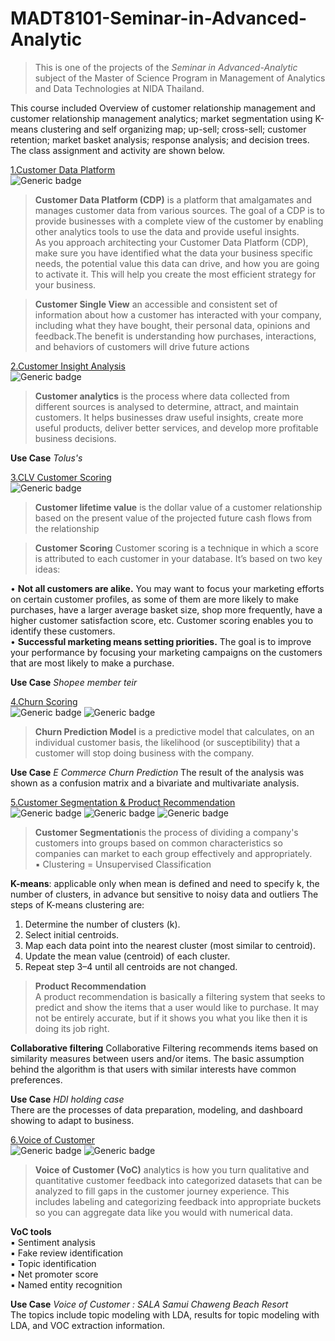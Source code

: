 # MADT8101-Seminar-in-Advanced-Analytic
>This is one of the projects of the *Seminar in Advanced-Analytic* subject of the Master of Science Program in Management of Analytics and Data Technologies at NIDA Thailand.

This course included Overview of customer relationship management and customer relationship management analytics; market segmentation using K-means clustering and self organizing map; up-sell; cross-sell; customer retention; market basket analysis; response analysis; and decision trees. The class assignment and activity are shown below.    



[1.Customer Data Platform](https://github.com/Pinnun/MADT8101-Seminar-in-Advanced-Analytic/tree/4c0267b73c5537e499807d01989f34d8ccd2ceaa/1%20Customer%20Data%20Platform)  
![Generic badge](https://img.shields.io/badge/CDP-yellow)     

     
>**Customer Data Platform (CDP)** is a platform that amalgamates and manages customer data from various sources. The goal of a CDP is to provide businesses with a complete view of the customer by enabling other analytics tools to use the data and provide useful insights.     
As you approach architecting your Customer Data Platform (CDP), make sure you have identified what the data your business specific needs, the potential value this data can drive, and how you are going to activate it. This will help you create the most efficient strategy for your business.


>**Customer Single View** an accessible and consistent set of information about how a customer has interacted with your company, including what they have bought, their personal data, opinions and feedback.The benefit is understanding how purchases, interactions, and behaviors of customers will drive future actions




[2.Customer Insight Analysis](https://github.com/Pinnun/MADT8101-Seminar-in-Advanced-Analytic/tree/4c0267b73c5537e499807d01989f34d8ccd2ceaa/2%20Customer%20Insight%20Analysis)     
![Generic badge](https://img.shields.io/badge/EDA-yellow)     

>**Customer analytics** is the process where data collected from different sources is analysed to determine, attract, and maintain customers. It helps businesses draw useful insights, create more useful products, deliver better services, and develop more profitable business decisions.


**Use Case** *Tolus's*


[3.CLV Customer Scoring](https://github.com/Pinnun/MADT8101-Seminar-in-Advanced-Analytic/tree/4c0267b73c5537e499807d01989f34d8ccd2ceaa/3%20CLV_CustomerScoring)     
![Generic badge](https://img.shields.io/badge/CLV-yellow)     

     
>**Customer lifetime value** is the dollar value of a customer relationship based on the present value of the projected future cash flows from the relationship     


>**Customer Scoring** Customer scoring is a technique in which a score is attributed to each customer in your database. It’s based on two key ideas:   
  
  • **Not all customers are alike.** You may want to focus your marketing efforts on certain customer profiles, as some of them are more likely to make purchases, have a larger average basket size, shop more frequently, have a higher customer satisfaction score, etc. Customer scoring enables you to identify these customers.     
  • **Successful marketing means setting priorities.** The goal is to improve your performance by focusing your marketing campaigns on the customers that are most likely to make a purchase.     

**Use Case** *Shopee member teir*


[4.Churn Scoring](https://github.com/Pinnun/MADT8101-Seminar-in-Advanced-Analytic/tree/4c0267b73c5537e499807d01989f34d8ccd2ceaa/4%20Churn%20Scoring)    
![Generic badge](https://img.shields.io/badge/Churn-yellow)  ![Generic badge](https://img.shields.io/badge/Python-Grey)     

     
>**Churn Prediction Model** is a predictive model that calculates, on an individual customer basis, the likelihood (or susceptibility) that a customer will stop doing business with the company.     


**Use Case** *E Commerce Churn Prediction*
The result of the analysis was shown as a confusion matrix and a bivariate and multivariate analysis.


[5.Customer Segmentation & Product Recommendation](https://github.com/Pinnun/MADT8101-Seminar-in-Advanced-Analytic/tree/4c0267b73c5537e499807d01989f34d8ccd2ceaa/5%20Customer%20Segmentation_Product%20Recommendation)    
![Generic badge](https://img.shields.io/badge/Segmentation-yellow)  ![Generic badge](https://img.shields.io/badge/Recommendation-yellow)    ![Generic badge](https://img.shields.io/badge/Python-Grey)        

     
>**Customer Segmentation**is the process of dividing a company's customers into groups based on common characteristics so companies can market to each group effectively and appropriately.     
▪ Clustering = Unsupervised Classification

**K-means**: applicable only when mean is defined and need to specify k, the number of clusters, in advance but sensitive to noisy data and outliers
The steps of K-means clustering are:
1. Determine the number of clusters (k).
2. Select initial centroids.
3. Map each data point into the nearest cluster (most similar to centroid).
4. Update the mean value (centroid) of each cluster.
5. Repeat step 3–4 until all centroids are not changed.


>**Product Recommendation**     
A product recommendation is basically a filtering system that seeks to predict and show the items that a user 
would like to purchase. It may not be entirely accurate, but if it shows you what you like then it is doing its job 
right.     

**Collaborative filtering**
Collaborative Filtering recommends items based on similarity measures between users and/or items. The basic assumption behind the algorithm is that users with similar interests have common preferences.     


**Use Case** *HDI holding case*     
There are the processes of data preparation, modeling, and dashboard showing to adapt to business.

[6.Voice of Customer](https://github.com/Pinnun/MADT8101-Seminar-in-Advanced-Analytic/tree/4c0267b73c5537e499807d01989f34d8ccd2ceaa/6%20VOC)   
![Generic badge](https://img.shields.io/badge/NLP-yellow)  ![Generic badge](https://img.shields.io/badge/Python-Grey)     

     
>**Voice of Customer (VoC)** analytics is how you turn qualitative and quantitative customer feedback into categorized datasets that can be analyzed to fill gaps in the customer journey experience. This includes labeling and categorizing feedback into appropriate buckets so you can aggregate data like you would with numerical data.


**VoC tools**     
▪ Sentiment analysis     
▪ Fake review identification     
▪ Topic identification     
▪ Net promoter score     
▪ Named entity recognition


**Use Case** *Voice of Customer : SALA Samui Chaweng Beach Resort*     
The topics include topic modeling with LDA, results for topic modeling with LDA, and VOC extraction information.
